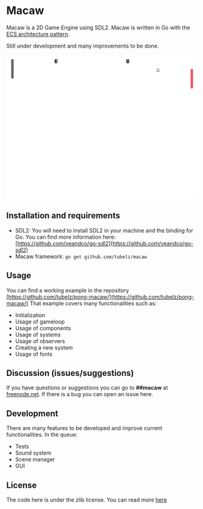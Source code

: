 # Macaw
Macaw is a 2D Game Engine using SDL2.
Macaw is written in Go with the [ECS architecture pattern](https://en.wikipedia.org/wiki/Entity%E2%80%93component%E2%80%93system).

Still under development and many improvements to be done.


![Demo](https://github.com/tubelz/pong-macaw/blob/master/pong.gif)

## Installation and requirements

* SDL2:
	You will need to install SDL2 in your machine and the binding for Go.
	You can find more information here: [https://github.com/veandco/go-sdl2](https://github.com/veandco/go-sdl2)
* Macaw framework: `go get github.com/tubelz/macaw`

## Usage

You can find a working example in the repository [https://github.com/tubelz/pong-macaw/](https://github.com/tubelz/pong-macaw/)
That example covers many functionalities such as:

* Initialization
* Usage of gameloop
* Usage of components
* Usage of systems
* Usage of observers
* Creating a new system
* Usage of fonts

## Discussion (issues/suggestions)
If you have questions or suggestions you can go to **##macaw** at [freenode.net](https://freenode.net).
If there is a bug you can open an issue here.

## Development
There are many features to be developed and improve current functionalities. In the queue:

* Tests
* Sound system
* Scene manager
* GUI

## License
The code here is under the zlib license. You can read more [here](https://github.com/tubelz/macaw/LICENSE.txt)
